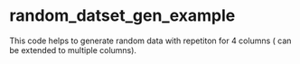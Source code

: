 # random_datset_gen_example
This code helps to generate random data with repetiton for 4 columns ( can be extended to multiple columns).
